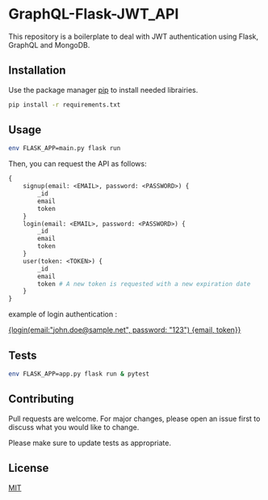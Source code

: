# GraphQL-Flask-JWT_API

This repository is a boilerplate to deal with JWT authentication using Flask, GraphQL and MongoDB.

## Installation

Use the package manager [pip](https://pip.pypa.io/en/stable/) to install needed librairies.

```bash
pip install -r requirements.txt
```

## Usage

```bash
env FLASK_APP=main.py flask run
```

Then, you can request the API as follows:

```GraphQL
{
    signup(email: <EMAIL>, password: <PASSWORD>) {
        _id
        email
        token
    }
    login(email: <EMAIL>, password: <PASSWORD>) {
        _id
        email
        token
    }
    user(token: <TOKEN>) {
        _id
        email
        token # A new token is requested with a new expiration date
    }
}
```

example of login authentication : 

[{login(email:"john.doe@sample.net", password: "123") {email, token}}](https://graphql-flask-jwt-api.herokuapp.com/graphql?query={login(email:"john.doe@sample.net",%20password:%20"123")%20{email,%20token}})


## Tests

```bash
env FLASK_APP=app.py flask run & pytest
```

## Contributing
Pull requests are welcome. For major changes, please open an issue first to discuss what you would like to change.

Please make sure to update tests as appropriate.

## License
[MIT](https://choosealicense.com/licenses/mit/)